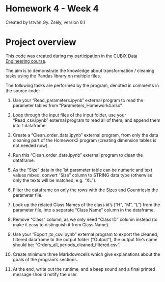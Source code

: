 # Homework 4 - Week 4
Created by István Gy. Zsély, version 0.1

# Project overview
This code was created during my participation in the [CUBIX Data Engineering course](https://courses.cubixedu.com/kepzes/data-engineer-23q4).

The aim is to demonstrate the knowledge about transformation / cleaning tasks using the Pandas library on multiple files.

The following tasks are performed by the program, denoted in comments in the source code:

1. Use your “Read_parameters.ipynb” external program to read the parameter tables from “Parameters_Homework4.xlsx”.

2. Loop through the input files of the input folder, use your “Read_csv.ipynb” external program to read all of them, and append them into 1 dataframe.

3. Create a “Clean_order_data.ipynb” external program, from only the data cleaning part of the Homework2 program (creating dimension tables is not needed now).

4. Run this “Clean_order_data.ipynb” external program to clean the dataframe.

5. As the “Size” data in the 1st parameter table can be numeric and text values mixed, convert “Size” column to STRING data type (otherwise only the texts will be matched, e.g. “XL”).

6. Filter the dataframe on only the rows with the Sizes and Countriesin the parameter file.

7. Look up the related Class Names of the class id’s (“H”, “M”, “L”) from the parameter file, into a separate “Class Name” column in the dataframe.

8. Remove “Class” column, as we only need “Class ID” column instead (to make it easy to distinguish it from Class Name).

9. Use your “Export_to_csv.ipynb” external program to export the cleaned, filtered dataframe to the output folder (“Output”), the output file’s name should be: “Orders_all_periods_cleaned_filtered.csv”.

10. Create minimum three Markdowncells which give explanations about the goals of the program’s sections.

11. At the end, write out the runtime, and a beep sound and a final printed message should notify the user.